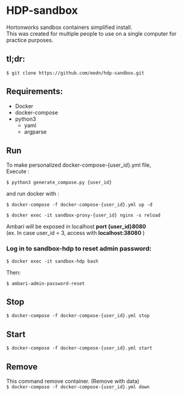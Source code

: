 # HDP-sandbox
Hortonworks sandbox containers simplified install.  
This was created for multiple people to use on a single computer for practice purposes.

## tl;dr:
   ```$ git clone https://github.com/eedn/hdp-sandbox.git```



## Requirements:
  - Docker
  - docker-compose
  - python3
    -  yaml
    -  argparse

## Run
To make personalized docker-compose-{user_id}.yml file,  
Execute :  

   ```$ python3 generate_compose.py {user_id}```  

   and run docker with :  

   ```$ docker-compose -f docker-compose-{user_id}.yml up -d ```

   ```$ docker exec -it sandbox-proxy-{user_id} nginx -s reload```

Ambari will be exposed in localhost __port {user_id}8080__  
(ex. In case user_id = 3, access with __localhost:38080__ )

### Log in to sandbox-hdp to reset admin password:

```$ docker exec -it sandbox-hdp bash```

Then:

```$ ambari-admin-password-reset```

## Stop
   ```$ docker-compose -f docker-compose-{user_id}.yml stop```

## Start
   ```$ docker-compose -f docker-compose-{user_id}.yml start```

## Remove
This command remove container. (Remove with data)  
   ```$ docker-compose -f docker-compose-{user_id}.yml down```